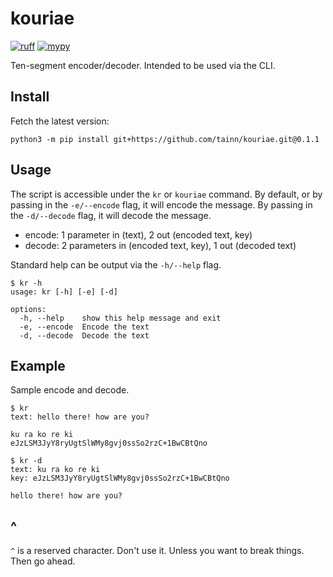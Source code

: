 # kouriae

[![ruff](https://img.shields.io/endpoint?url=https://raw.githubusercontent.com/astral-sh/ruff/main/assets/badge/v2.json)](https://github.com/astral-sh/ruff)
[![mypy](https://img.shields.io/badge/type-mypy-222a3d.svg)](https://github.com/python/mypy)

Ten-segment encoder/decoder. Intended to be used via the CLI.

## Install

Fetch the latest version:

```console
python3 -m pip install git+https://github.com/tainn/kouriae.git@0.1.1
```

## Usage

The script is accessible under the `kr` or `kouriae` command. By default, or by passing in the `-e/--encode` flag, it
will encode the message. By passing in the `-d/--decode` flag, it will decode the message.

- encode: 1 parameter in (text), 2 out (encoded text, key)
- decode: 2 parameters in (encoded text, key), 1 out (decoded text)

Standard help can be output via the `-h/--help` flag.

```console
$ kr -h
usage: kr [-h] [-e] [-d]

options:
  -h, --help    show this help message and exit
  -e, --encode  Encode the text
  -d, --decode  Decode the text
```

## Example

Sample encode and decode.

```console
$ kr
text: hello there! how are you?

ku ra ko re ki
eJzLSM3JyY8ryUgtSlWMy8gvj0ssSo2rzC+1BwCBtQno
```

```console
$ kr -d
text: ku ra ko re ki
key: eJzLSM3JyY8ryUgtSlWMy8gvj0ssSo2rzC+1BwCBtQno

hello there! how are you?
```

## ^

`^` is a reserved character. Don't use it. Unless you want to break things. Then go ahead.
